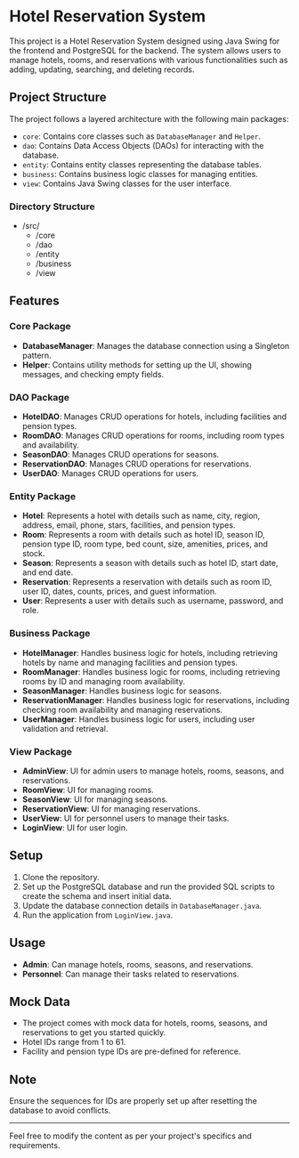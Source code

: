 # Hotel Reservation System

This project is a Hotel Reservation System designed using Java Swing for the frontend and PostgreSQL for the backend. The system allows users to manage hotels, rooms, and reservations with various functionalities such as adding, updating, searching, and deleting records.

## Project Structure

The project follows a layered architecture with the following main packages:

- `core`: Contains core classes such as `DatabaseManager` and `Helper`.
- `dao`: Contains Data Access Objects (DAOs) for interacting with the database.
- `entity`: Contains entity classes representing the database tables.
- `business`: Contains business logic classes for managing entities.
- `view`: Contains Java Swing classes for the user interface.

### Directory Structure

- /src/
  - /core
  - /dao
  - /entity
  - /business
  - /view

## Features

### Core Package

- **DatabaseManager**: Manages the database connection using a Singleton pattern.
- **Helper**: Contains utility methods for setting up the UI, showing messages, and checking empty fields.

### DAO Package

- **HotelDAO**: Manages CRUD operations for hotels, including facilities and pension types.
- **RoomDAO**: Manages CRUD operations for rooms, including room types and availability.
- **SeasonDAO**: Manages CRUD operations for seasons.
- **ReservationDAO**: Manages CRUD operations for reservations.
- **UserDAO**: Manages CRUD operations for users.

### Entity Package

- **Hotel**: Represents a hotel with details such as name, city, region, address, email, phone, stars, facilities, and pension types.
- **Room**: Represents a room with details such as hotel ID, season ID, pension type ID, room type, bed count, size, amenities, prices, and stock.
- **Season**: Represents a season with details such as hotel ID, start date, and end date.
- **Reservation**: Represents a reservation with details such as room ID, user ID, dates, counts, prices, and guest information.
- **User**: Represents a user with details such as username, password, and role.

### Business Package

- **HotelManager**: Handles business logic for hotels, including retrieving hotels by name and managing facilities and pension types.
- **RoomManager**: Handles business logic for rooms, including retrieving rooms by ID and managing room availability.
- **SeasonManager**: Handles business logic for seasons.
- **ReservationManager**: Handles business logic for reservations, including checking room availability and managing reservations.
- **UserManager**: Handles business logic for users, including user validation and retrieval.

### View Package

- **AdminView**: UI for admin users to manage hotels, rooms, seasons, and reservations.
- **RoomView**: UI for managing rooms.
- **SeasonView**: UI for managing seasons.
- **ReservationView**: UI for managing reservations.
- **UserView**: UI for personnel users to manage their tasks.
- **LoginView**: UI for user login.

## Setup

1. Clone the repository.
2. Set up the PostgreSQL database and run the provided SQL scripts to create the schema and insert initial data.
3. Update the database connection details in `DatabaseManager.java`.
4. Run the application from `LoginView.java`.

## Usage

- **Admin**: Can manage hotels, rooms, seasons, and reservations.
- **Personnel**: Can manage their tasks related to reservations.

## Mock Data

- The project comes with mock data for hotels, rooms, seasons, and reservations to get you started quickly.
- Hotel IDs range from 1 to 61.
- Facility and pension type IDs are pre-defined for reference.

## Note

Ensure the sequences for IDs are properly set up after resetting the database to avoid conflicts.

---

Feel free to modify the content as per your project's specifics and requirements.
